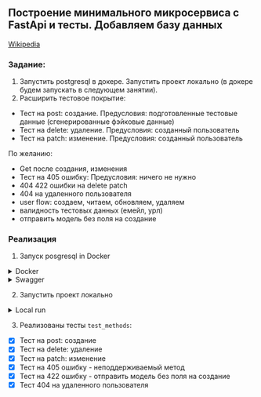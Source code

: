 ## Построение минимального микросервиса с FastApi и тесты. Добавляем базу данных

[Wikipedia](https://github.com/MDN78/qaguru_advanced_1_2/wiki/Add-database)

### Задание:

1. Запустить postgresql в докере.
   Запустить проект локально (в докере будем запускать в следующем занятии).
2. Расширить тестовое покрытие:
- Тест на post: создание. Предусловия: подготовленные тестовые данные (сгенерированные фэйковые данные)
- Тест на delete: удаление. Предусловия: созданный пользователь
- Тест на patch: изменение. Предусловия: созданный пользователь

По желанию:

- Get после создания, изменения
- Тест на 405 ошибку: Предусловия: ничего не нужно
- 404 422 ошибки на delete patch
- 404 на удаленного пользователя
- user flow: создаем, читаем, обновляем, удаляем
- валидность тестовых данных (емейл, урл)
- отправить модель без поля на создание

### Реализация

1. Запуск posgresql in Docker

<details><summary>Docker</summary>
<br>
<img src="assets/docker_container.PNG">
<img src="assets/docker_compose_run.PNG">
</details>    

<details><summary>Swagger</summary>
<br>
<img src="assets/swagger.PNG">
</details>    

2. Запустить проект локально

<details><summary>Local run</summary>
<br>
<img src="assets/docker_run.PNG">
</details>  

3. Реализованы тесты `test_methods`:

- [x] Тест на post: создание
- [x] Тест на delete: удаление
- [x] Тест на patch: изменение
- [x] Тест на 405 ошибку - неподдерживаемый метод
- [x] Тест на 422 ошибку - отправить модель без поля на создание
- [x] Тест 404 на удаленного пользователя